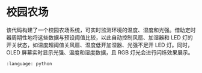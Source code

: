 # 校园农场

该代码构建了一个校园农场系统，可实时监测环境的温度、湿度和光强。借助定时器周期性地将这些数据与预设阈值比较，以此自动控制风扇、加湿器和 LED 灯的开关状态，如温度超阈值关风扇、湿度低开加湿器、光强不足开 LED 灯。同时，OLED 屏幕实时显示光强、温度和湿度数据，且 RGB 灯光会进行闪烁效果展示。


```{literalinclude} 校园农场.py
:language: python
```